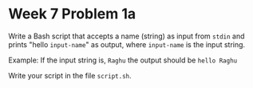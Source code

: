 # Week 7 Problem 1a

Write a Bash script that accepts a name (string) as input from <code>stdin</code> and prints "hello <code>input-name</code>" as output, where <code>input-name</code> is the input string.

Example:
If the input string is, <code>Raghu</code> the output should be <code>hello Raghu</code>

Write your script in the file <code>script.sh</code>.
